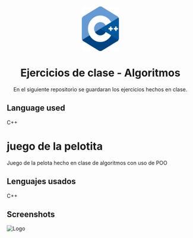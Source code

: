 <br />
<div align="center">
  <a href="https://github.com/AbrahamAyquipa/juegoDeLaPelotitaConPoo">
    <img src="./logo.png" height = "120", width = "100">
  </a>

  <h1 align="center">Ejercicios de clase - Algoritmos</h1>

  <p align="center">
    En el siguiente repositorio se guardaran los ejercicios hechos en clase.
  </p>
</div>

## Language used

C++

# juego de la pelotita
Juego de la pelota hecho en clase de algoritmos con uso de POO

## Lenguajes usados

C++

## Screenshots

![Logo](https://algoritmosyalgomas.com/wp-content/uploads/2019/02/Screenshot_1.png)
